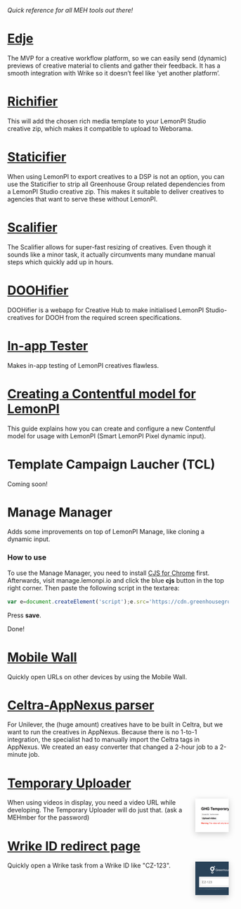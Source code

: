 *Quick reference for all MEH tools out there!*

# [Edje](https://ch-edje.herokuapp.com/)

The MVP for a creative workflow platform, so we can easily send (dynamic) previews of creative material to clients and gather their feedback. It has a smooth integration with Wrike so it doesn’t feel like ‘yet another platform’.

# [Richifier](https://ghg-richifier-live.herokuapp.com/)

This will add the chosen rich media template to your LemonPI Studio creative zip, which makes it compatible to upload to Weborama.

# [Staticifier](https://ghg-staticifier-live.herokuapp.com/)

When using LemonPI to export creatives to a DSP is not an option, you can use the Staticifier to strip all Greenhouse Group related dependencies from a LemonPI Studio creative zip. This makes it suitable to deliver creatives to agencies that want to serve these without LemonPI.

# [Scalifier](https://ch-scalifier.herokuapp.com/)

The Scalifier allows for super-fast resizing of creatives. Even though it sounds like a minor task, it actually circumvents many mundane manual steps which quickly add up in hours.

# [DOOHifier](https://ch-doohifier.herokuapp.com/)

DOOHifier is a webapp for Creative Hub to make initialised LemonPI Studio-creatives for DOOH from the required screen specifications.

# [In-app Tester](https://meh-inapp-testing.herokuapp.com/add.html)

Makes in-app testing of LemonPI creatives flawless.

# [Creating a Contentful model for LemonPI](https://docs.google.com/document/d/1Vyn5wKO7TH-lTXwbSnN6HNNGjJHsFE5hFlch81AMkO4/edit)

This guide explains how you can create and configure a new Contentful model for usage with LemonPI (Smart LemonPI Pixel dynamic input).

# Template Campaign Laucher (TCL)

Coming soon!

# Manage Manager

Adds some improvements on top of LemonPI Manage, like cloning a dynamic input.

### How to use

To use the Manage Manager, you need to install [CJS for Chrome](https://chrome.google.com/webstore/detail/custom-javascript-for-web/poakhlngfciodnhlhhgnaaelnpjljija) first. Afterwards, visit manage.lemonpi.io and click the blue **cjs** button in the top right corner. Then paste the following script in the textarea:

```js
var e=document.createElement('script');e.src='https://cdn.greenhousegroup.com/ghg-nl/manage-manager/script.js',document.body.appendChild(e);
```

Press **save**.

Done!

# [Mobile Wall](https://bit.ly/bmiwall2)

Quickly open URLs on other devices by using the Mobile Wall.

# [Celtra-AppNexus parser](https://meh-celtra-appnexus-parser.herokuapp.com/)

For Unilever, the (huge amount) creatives have to be built in Celtra, but we want to run the creatives in AppNexus. Because there is no 1-to-1 integration, the specialist had to manually import the Celtra tags in AppNexus. We created an easy converter that changed a 2-hour job to a 2-minute job.

# [Temporary Uploader](https://ghg-temporary-uploader.herokuapp.com/)

<img style="float: right; width: 15%; box-shadow: 0em 0.3em 1em rgba(0, 0, 0, 0.2);" src="img/temporary-uploader.jpg">

<div style="width: 80%;">
  When using videos in display, you need a video URL while developing. The Temporary Uploader will do just that. (ask a MEHmber for the password)
</div>

# [Wrike ID redirect page](https://wrike.greenhousegroup.com/)

<img style="float: right; width: 15%; box-shadow: 0em 0.3em 1em rgba(0, 0, 0, 0.2);" src="img/wrike-id-redirect.jpg">

<div style="width: 80%;">
  Quickly open a Wrike task from a Wrike ID like "CZ-123".
</div>
